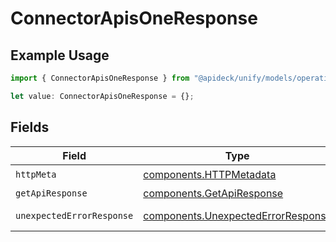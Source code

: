 # ConnectorApisOneResponse

## Example Usage

```typescript
import { ConnectorApisOneResponse } from "@apideck/unify/models/operations";

let value: ConnectorApisOneResponse = {};
```

## Fields

| Field                                                                                    | Type                                                                                     | Required                                                                                 | Description                                                                              |
| ---------------------------------------------------------------------------------------- | ---------------------------------------------------------------------------------------- | ---------------------------------------------------------------------------------------- | ---------------------------------------------------------------------------------------- |
| `httpMeta`                                                                               | [components.HTTPMetadata](../../models/components/httpmetadata.md)                       | :heavy_check_mark:                                                                       | N/A                                                                                      |
| `getApiResponse`                                                                         | [components.GetApiResponse](../../models/components/getapiresponse.md)                   | :heavy_minus_sign:                                                                       | Apis                                                                                     |
| `unexpectedErrorResponse`                                                                | [components.UnexpectedErrorResponse](../../models/components/unexpectederrorresponse.md) | :heavy_minus_sign:                                                                       | Unexpected error                                                                         |